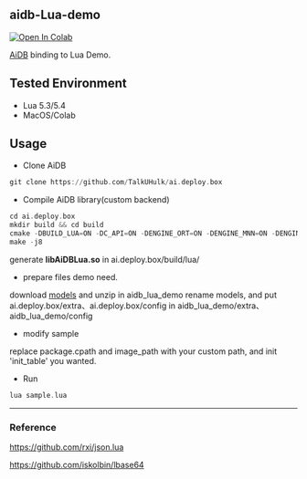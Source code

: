 ## aidb-Lua-demo

[![Open In Colab](https://colab.research.google.com/assets/colab-badge.svg)](https://colab.research.google.com/drive/1QuiJAutYAdn0MIOhGIk9JPPUwiVuWCFB?usp=drive_link)

[AiDB](https://github.com/TalkUHulk/ai.deploy.box) binding to Lua Demo.

## Tested Environment

* Lua 5.3/5.4
* MacOS/Colab


## Usage

* Clone AiDB
```asm
git clone https://github.com/TalkUHulk/ai.deploy.box
```

* Compile AiDB library(custom backend)

```asm
cd ai.deploy.box
mkdir build && cd build
cmake -DBUILD_LUA=ON -DC_API=ON -DENGINE_ORT=ON -DENGINE_MNN=ON -DENGINE_NCNN=ON  -DENGINE_TNN=OFF -DENGINE_OPV=OFF -DENGINE_PPLite=OFF -DENGINE_NCNN_WASM=OFF -DBUILD_SAMPLE=OFF ../
make -j8
```
generate **libAiDBLua.so** in ai.deploy.box/build/lua/

* prepare files demo need.

download [models](https://github.com/TalkUHulk/ai.deploy.box/releases/download/1.0.0/models-lite.zip) and unzip in aidb_lua_demo rename models, and put ai.deploy.box/extra、ai.deploy.box/config in aidb_lua_demo/extra、 aidb_lua_demo/config

* modify sample

replace package.cpath and image_path with your custom path, and init 'init_table' you wanted.

* Run

```asm
lua sample.lua
```


___

### Reference

https://github.com/rxi/json.lua

https://github.com/iskolbin/lbase64